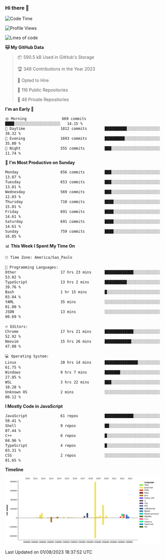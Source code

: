 ### Hi there 👋

<!--START_SECTION:waka-->
![Code Time](http://img.shields.io/badge/Code%20Time-4%2C822%20hrs%206%20mins-blue)

![Profile Views](http://img.shields.io/badge/Profile%20Views-55-blue)

![Lines of code](https://img.shields.io/badge/From%20Hello%20World%20I%27ve%20Written-2.0%20million%20lines%20of%20code-blue)

**🐱 My GitHub Data** 

> 📦 590.5 kB Used in GitHub's Storage 
 > 
> 🏆 346 Contributions in the Year 2023
 > 
> 💼 Opted to Hire
 > 
> 📜 116 Public Repositories 
 > 
> 🔑 48 Private Repositories 
 > 
**I'm an Early 🐤** 

```text
🌞 Morning                669 commits         ████░░░░░░░░░░░░░░░░░░░░░   14.15 % 
🌆 Daytime                1812 commits        ██████████░░░░░░░░░░░░░░░   38.32 % 
🌃 Evening                1693 commits        █████████░░░░░░░░░░░░░░░░   35.80 % 
🌙 Night                  555 commits         ███░░░░░░░░░░░░░░░░░░░░░░   11.74 % 
```
📅 **I'm Most Productive on Sunday** 

```text
Monday                   656 commits         ███░░░░░░░░░░░░░░░░░░░░░░   13.87 % 
Tuesday                  653 commits         ███░░░░░░░░░░░░░░░░░░░░░░   13.81 % 
Wednesday                569 commits         ███░░░░░░░░░░░░░░░░░░░░░░   12.03 % 
Thursday                 710 commits         ████░░░░░░░░░░░░░░░░░░░░░   15.01 % 
Friday                   691 commits         ████░░░░░░░░░░░░░░░░░░░░░   14.61 % 
Saturday                 691 commits         ████░░░░░░░░░░░░░░░░░░░░░   14.61 % 
Sunday                   759 commits         ████░░░░░░░░░░░░░░░░░░░░░   16.05 % 
```


📊 **This Week I Spent My Time On** 

```text
🕑︎ Time Zone: America/Sao_Paulo

💬 Programming Languages: 
Other                    17 hrs 23 mins      █████████████░░░░░░░░░░░░   53.02 % 
TypeScript               13 hrs 2 mins       ██████████░░░░░░░░░░░░░░░   39.76 % 
Bash                     1 hr 15 mins        █░░░░░░░░░░░░░░░░░░░░░░░░   03.84 % 
YAML                     35 mins             ░░░░░░░░░░░░░░░░░░░░░░░░░   01.80 % 
JSON                     13 mins             ░░░░░░░░░░░░░░░░░░░░░░░░░   00.69 % 

🔥 Editors: 
Chrome                   17 hrs 21 mins      █████████████░░░░░░░░░░░░   52.92 % 
Neovim                   15 hrs 26 mins      ████████████░░░░░░░░░░░░░   47.08 % 

💻 Operating System: 
Linux                    20 hrs 14 mins      ███████████████░░░░░░░░░░   61.75 % 
Windows                  9 hrs 7 mins        ███████░░░░░░░░░░░░░░░░░░   27.85 % 
WSL                      3 hrs 22 mins       ███░░░░░░░░░░░░░░░░░░░░░░   10.28 % 
Unknown OS               2 mins              ░░░░░░░░░░░░░░░░░░░░░░░░░   00.12 % 
```

**I Mostly Code in JavaScript** 

```text
JavaScript               61 repos            █████████████░░░░░░░░░░░░   50.41 % 
Shell                    9 repos             ██░░░░░░░░░░░░░░░░░░░░░░░   07.44 % 
C++                      6 repos             █░░░░░░░░░░░░░░░░░░░░░░░░   04.96 % 
TypeScript               4 repos             █░░░░░░░░░░░░░░░░░░░░░░░░   03.31 % 
CSS                      2 repos             ░░░░░░░░░░░░░░░░░░░░░░░░░   01.65 % 
```



**Timeline**

![Lines of Code chart](https://raw.githubusercontent.com/jampow/jampow/master/assets/bar_graph.png)


 Last Updated on 01/08/2023 18:37:52 UTC
<!--END_SECTION:waka-->
